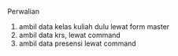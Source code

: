 Perwalian
1. ambil data kelas kuliah dulu lewat form master 
2. ambil data krs, lewat command
3. ambil data presensi lewat command
